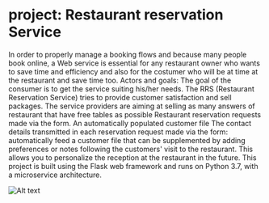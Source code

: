 
# project: Restaurant reservation Service
 In order to properly manage a booking flows and because many people book online, a Web service is essential for any restaurant owner who wants to save time and efficiency and also for the costumer who will be at time at the restaurant and save time too.
Actors and goals:
The goal of the consumer is to get the service suiting his/her needs.
The RRS (Restaurant Reservation Service) tries to provide customer satisfaction and sell packages.
The service providers are aiming at selling as many answers of restaurant that have free tables as possible
Restaurant reservation requests made via the form.
An automatically populated customer file
The contact details transmitted in each reservation request made via the form: automatically feed a customer file that can be supplemented by adding preferences or notes following the customers' visit to the restaurant. This allows you to personalize the reception at the restaurant in the future.
 This project is built using the Flask web framework and runs on Python 3.7, with a microservice architecture.
 
 ![Alt text](https://user-images.githubusercontent.com/44622921/48508685-76eb6980-e84f-11e8-87e0-56911143ff9e.jpg "Fig 1")
